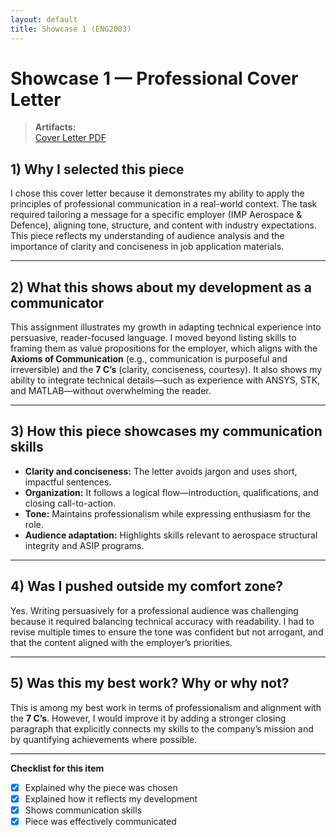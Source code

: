 ```yaml
---
layout: default
title: Showcase 1 (ENG2003)
---
```


# Showcase 1 — Professional Cover Letter

> **Artifacts:**  
> [Cover Letter PDF](../assets/docs/Kaushal_Yathharthha_assign1_ENG2003.pdf)

## 1) Why I selected this piece
I chose this cover letter because it demonstrates my ability to apply the principles of professional communication in a real-world context. The task required tailoring a message for a specific employer (IMP Aerospace & Defence), aligning tone, structure, and content with industry expectations. This piece reflects my understanding of audience analysis and the importance of clarity and conciseness in job application materials.

---

## 2) What this shows about my development as a communicator
This assignment illustrates my growth in adapting technical experience into persuasive, reader-focused language. I moved beyond listing skills to framing them as value propositions for the employer, which aligns with the **Axioms of Communication** (e.g., communication is purposeful and irreversible) and the **7 C’s** (clarity, conciseness, courtesy). It also shows my ability to integrate technical details—such as experience with ANSYS, STK, and MATLAB—without overwhelming the reader.

---

## 3) How this piece showcases my communication skills
- **Clarity and conciseness:** The letter avoids jargon and uses short, impactful sentences.
- **Organization:** It follows a logical flow—introduction, qualifications, and closing call-to-action.
- **Tone:** Maintains professionalism while expressing enthusiasm for the role.
- **Audience adaptation:** Highlights skills relevant to aerospace structural integrity and ASIP programs.

---

## 4) Was I pushed outside my comfort zone?
Yes. Writing persuasively for a professional audience was challenging because it required balancing technical accuracy with readability. I had to revise multiple times to ensure the tone was confident but not arrogant, and that the content aligned with the employer’s priorities.

---

## 5) Was this my best work? Why or why not?
This is among my best work in terms of professionalism and alignment with the **7 C’s**. However, I would improve it by adding a stronger closing paragraph that explicitly connects my skills to the company’s mission and by quantifying achievements where possible.

---

**Checklist for this item**  
- [x] Explained why the piece was chosen  
- [x] Explained how it reflects my development  
- [x] Shows communication skills  
- [x] Piece was effectively communicated
